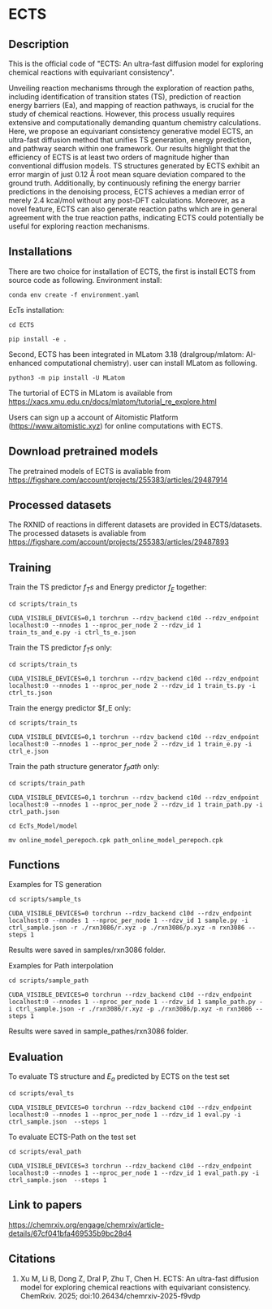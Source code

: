 # ECTS

## Description
This is the official code of "ECTS: An ultra-fast diffusion model for exploring chemical reactions with equivariant consistency". 

Unveiling reaction mechanisms through the exploration of reaction paths, including identification of transition states (TS), prediction of reaction energy barriers (Ea), and mapping of reaction pathways, is crucial for the study of chemical reactions. However, this process usually requires extensive and computationally demanding quantum chemistry calculations. Here, we propose an equivariant consistency generative model ECTS, an ultra-fast diffusion method that unifies TS generation, energy prediction, and pathway search within one framework. Our results highlight that the efficiency of ECTS is at least two orders of magnitude higher than conventional diffusion models. TS structures generated by ECTS exhibit an error margin of just 0.12 Å root mean square deviation compared to the ground truth. Additionally, by continuously refining the energy barrier predictions in the denoising process, ECTS achieves a median error of merely 2.4 kcal/mol without any post-DFT calculations. Moreover, as a novel feature, ECTS can also generate reaction paths which are in general agreement with the true reaction paths, indicating ECTS could potentially be useful for exploring reaction mechanisms. 

## Installations
There are two choice for installation of ECTS, the first is install ECTS from source code as following. 
Environment install:

	conda env create -f environment.yaml 


EcTs installation:

	cd ECTS

	pip install -e .

Second, ECTS has been integrated in MLatom 3.18 (dralgroup/mlatom: AI-enhanced computational chemistry). user can install MLatom as following.

	python3 -m pip install -U MLatom

The turtorial of ECTS in MLatom is available from https://xacs.xmu.edu.cn/docs/mlatom/tutorial_re_explore.html

Users can sign up a account of Aitomistic Platform (https://www.aitomistic.xyz) for online computations with ECTS. 

## Download pretrained models
The pretrained models of ECTS is avaliable from https://figshare.com/account/projects/255383/articles/29487914
## Processed datasets

The RXNID of reactions in different datasets are provided in ECTS/datasets. The processed datasets is avaliable from https://figshare.com/account/projects/255383/articles/29487893

## Training

Train the TS predictor $f_Ts$ and Energy predictor $f_E$ together:

	cd scripts/train_ts
	
	CUDA_VISIBLE_DEVICES=0,1 torchrun --rdzv_backend c10d --rdzv_endpoint localhost:0 --nnodes 1 --nproc_per_node 2 --rdzv_id 1 train_ts_and_e.py -i ctrl_ts_e.json

Train the TS predictor $f_Ts$ only:

	cd scripts/train_ts
	
	CUDA_VISIBLE_DEVICES=0,1 torchrun --rdzv_backend c10d --rdzv_endpoint localhost:0 --nnodes 1 --nproc_per_node 2 --rdzv_id 1 train_ts.py -i ctrl_ts.json

Train the energy predictor $f_E only:
	
	cd scripts/train_ts
	
	CUDA_VISIBLE_DEVICES=0,1 torchrun --rdzv_backend c10d --rdzv_endpoint localhost:0 --nnodes 1 --nproc_per_node 2 --rdzv_id 1 train_e.py -i ctrl_e.json

Train the path structure generator $f_Path$ only:
	
	cd scripts/train_path

	CUDA_VISIBLE_DEVICES=0,1 torchrun --rdzv_backend c10d --rdzv_endpoint localhost:0 --nnodes 1 --nproc_per_node 2 --rdzv_id 1 train_path.py -i ctrl_path.json
	
	cd EcTs_Model/model 
	
	mv online_model_perepoch.cpk path_online_model_perepoch.cpk

## Functions

Examples for TS generation

	cd scripts/sample_ts

	CUDA_VISIBLE_DEVICES=0 torchrun --rdzv_backend c10d --rdzv_endpoint localhost:0 --nnodes 1 --nproc_per_node 1 --rdzv_id 1 sample.py -i ctrl_sample.json -r ./rxn3086/r.xyz -p ./rxn3086/p.xyz -n rxn3086 --steps 1
	
Results were saved in samples/rxn3086 folder.

Examples for Path interpolation

	cd scripts/sample_path 	

	CUDA_VISIBLE_DEVICES=0 torchrun --rdzv_backend c10d --rdzv_endpoint localhost:0 --nnodes 1 --nproc_per_node 1 --rdzv_id 1 sample_path.py -i ctrl_sample.json -r ./rxn3086/r.xyz -p ./rxn3086/p.xyz -n rxn3086 --steps 1

Results were saved in sample_pathes/rxn3086 folder.

## Evaluation

To evaluate TS structure and $E_a$ predicted by ECTS on the test set

	cd scripts/eval_ts

	CUDA_VISIBLE_DEVICES=0 torchrun --rdzv_backend c10d --rdzv_endpoint localhost:0 --nnodes 1 --nproc_per_node 1 --rdzv_id 1 eval.py -i ctrl_sample.json  --steps 1

To evaluate ECTS-Path on the test set

	cd scripts/eval_path

	CUDA_VISIBLE_DEVICES=3 torchrun --rdzv_backend c10d --rdzv_endpoint localhost:0 --nnodes 1 --nproc_per_node 1 --rdzv_id 1 eval_path.py -i ctrl_sample.json  --steps 1

## Link to papers
https://chemrxiv.org/engage/chemrxiv/article-details/67cf041bfa469535b9bc28d4

## Citations
1. Xu M, Li B, Dong Z, Dral P, Zhu T, Chen H. ECTS: An ultra-fast diffusion model for exploring chemical reactions with equivariant consistency. ChemRxiv. 2025; doi:10.26434/chemrxiv-2025-f9vdp  
